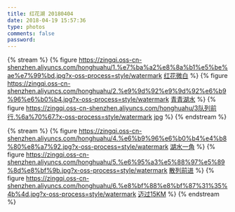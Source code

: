 ```yaml
---
title: 红花湖 20180404
date: 2018-04-19 15:57:36
type: photos
comments: false
password:
---
```





{% stream %}
{% figure 
https://zingqi.oss-cn-shenzhen.aliyuncs.com/honghuahu/1.%e7%ba%a2%e8%8a%b1%e5%be%ae%e7%99%bd.jpg?x-oss-process=style/watermark
[红花微白](https://zingqi.oss-cn-shenzhen.aliyuncs.com/honghuahu/1.%e7%ba%a2%e8%8a%b1%e5%be%ae%e7%99%bd.jpg?x-oss-process=style/watermark)
%}
{% figure 
https://zingqi.oss-cn-shenzhen.aliyuncs.com/honghuahu/2.%e9%9d%92%e9%9d%92%e6%b9%96%e6%b0%b4.jpg?x-oss-process=style/watermark
[青青湖水](https://zingqi.oss-cn-shenzhen.aliyuncs.com/honghuahu/2.%e9%9d%92%e9%9d%92%e6%b9%96%e6%b0%b4.jpg?x-oss-process=style/watermark)
%}
{% figure 
https://zingqi.oss-cn-shenzhen.aliyuncs.com/honghuahu/3队列前行.%6a%70%67.?x-oss-process=style/watermark
[jpg](https://zingqi.oss-cn-shenzhen.aliyuncs.com/honghuahu/3队列前行.%6a%70%67.?x-oss-process=style/watermark)
%}
{% endstream %}


{% stream %}
{% figure 
https://zingqi.oss-cn-shenzhen.aliyuncs.com/honghuahu/4.%e6%b9%96%e6%b0%b4%e4%b8%80%e8%a7%92.jpg?x-oss-process=style/watermark
[湖水一角](https://zingqi.oss-cn-shenzhen.aliyuncs.com/honghuahu/4.%e6%b9%96%e6%b0%b4%e4%b8%80%e8%a7%92.jpg?x-oss-process=style/watermark)
%}
{% figure 
https://zingqi.oss-cn-shenzhen.aliyuncs.com/honghuahu/5.%e6%95%a3%e5%88%97%e5%89%8d%e8%bf%9b.jpg?x-oss-process=style/watermark
[散列前进](https://zingqi.oss-cn-shenzhen.aliyuncs.com/honghuahu/5.%e6%95%a3%e5%88%97%e5%89%8d%e8%bf%9b.jpg?x-oss-process=style/watermark)
%}
{% figure 
https://zingqi.oss-cn-shenzhen.aliyuncs.com/honghuahu/6.%e8%bf%88%e8%bf%87%31%35%4b%4d.jpg?x-oss-process=style/watermark
[迈过15KM](https://zingqi.oss-cn-shenzhen.aliyuncs.com/honghuahu/6.%e8%bf%88%e8%bf%87%31%35%4b%4d.jpg?x-oss-process=style/watermark)
%}
{% endstream %}
